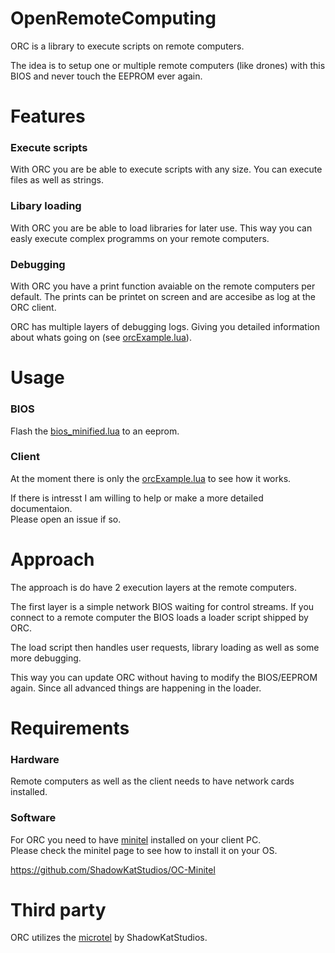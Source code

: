 # OpenRemoteComputing
ORC is a library to execute scripts on remote computers.

The idea is to setup one or multiple remote computers (like drones) with this BIOS and never touch the EEPROM ever again.

# Features
### Execute scripts 
With ORC you are be able to execute scripts with any size. 
You can execute files as well as strings.

### Libary loading
With ORC you are be able to load libraries for later use. 
This way you can easly execute complex programms on your remote computers.

### Debugging
With ORC you have a print function avaiable on the remote computers per default.
The prints can be printet on screen and are accesibe as log at the ORC client.

ORC has multiple layers of debugging logs.
Giving you detailed information about whats going on (see [orcExample.lua](https://github.com/MisterNoNameLP/OpenRemoteComputing/blob/main/src/client/orcExample.lua)).

# Usage
### BIOS 
Flash the [bios_minified.lua](https://raw.githubusercontent.com/MisterNoNameLP/OpenRemoteComputing/main/src/bios/bios_minified.lua) to an eeprom. 

### Client
At the moment there is only the [orcExample.lua](https://github.com/MisterNoNameLP/OpenRemoteComputing/blob/main/src/client/orcExample.lua) to see how it works.

If there is intresst I am willing to help or make a more detailed documentaion.  
Please open an issue if so.

# Approach
The approach is do have 2 execution layers at the remote computers.

The first layer is a simple network BIOS waiting for control streams.
If you connect to a remote computer the BIOS loads a loader script shipped by ORC.

The load script then handles user requests, library loading as well as some more debugging.

This way you can update ORC without having to modify the BIOS/EEPROM again. Since all advanced things are happening in the loader.

# Requirements
### Hardware
Remote computers as well as the client needs to have network cards installed.

### Software
For ORC you need to have [minitel](https://github.com/ShadowKatStudios/OC-Minitel) installed on your client PC.  
Please check the minitel page to see how to install it on your OS.

https://github.com/ShadowKatStudios/OC-Minitel

# Third party
ORC utilizes the [microtel](https://github.com/ShadowKatStudios/OC-Minitel) by ShadowKatStudios.


